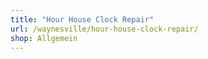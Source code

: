 ```yaml
---
title: "Hour House Clock Repair"
url: /waynesville/hour-house-clock-repair/
shop: Allgemein
---
```

